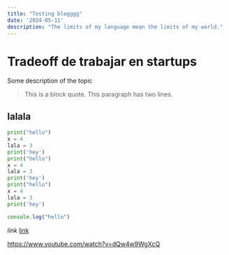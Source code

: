 ```yaml
---
title: "Testing blogggg"
date: '2024-05-11'
description: "The limits of my language mean the limits of my world."
---
```


# Tradeoff de trabajar en startups




Some description of the topic

> This is a block quote. This
paragraph has two lines.

## lalala

```python
print("hello")
x = 4
lala = 3
print('hey')
print("hello")
x = 4
lala = 3
print('hey')
print("hello")
x = 4
lala = 3
print('hey')
```

```js
console.log("hello")
```

*link* [link](https://www.youtube.com/watch?v=dQw4w9WgXcQ)

https://www.youtube.com/watch?v=dQw4w9WgXcQ

<Instagram instagramId="C2NQAlMLub7" />
